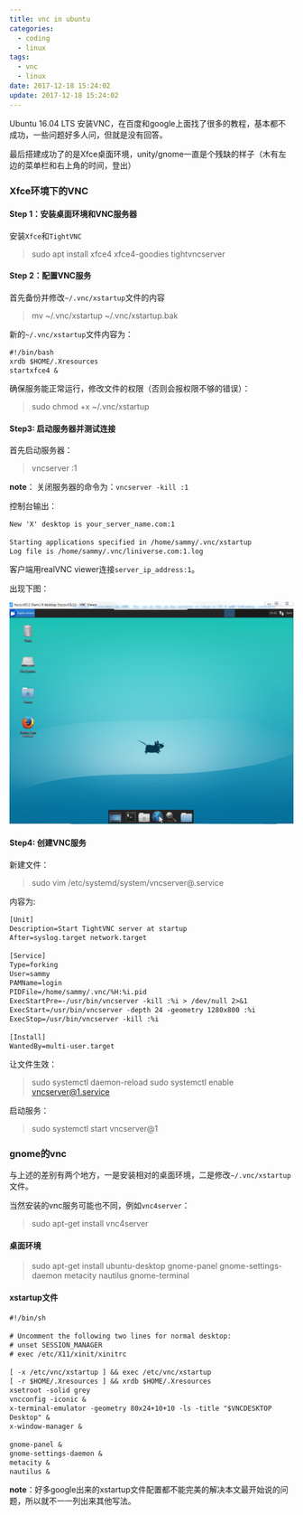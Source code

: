 ```yaml
---
title: vnc in ubuntu
categories:
  - coding
  - linux
tags:
  - vnc
  - linux
date: 2017-12-18 15:24:02
update: 2017-12-18 15:24:02
---
```


Ubuntu 16.04 LTS 安装VNC，在百度和google上面找了很多的教程，基本都不成功，一些问题好多人问，但就是没有回答。

最后搭建成功了的是Xfce桌面环境，unity/gnome一直是个残缺的样子（木有左边的菜单栏和右上角的时间，登出）
<!--more-->
### Xfce环境下的VNC

#### Step 1：安装桌面环境和VNC服务器

安装`Xfce`和`TightVNC`

> sudo apt install xfce4 xfce4-goodies tightvncserver

#### Step 2：配置VNC服务

首先备份并修改`~/.vnc/xstartup`文件的内容
> mv ~/.vnc/xstartup ~/.vnc/xstartup.bak

新的`~/.vnc/xstartup`文件内容为：
```
#!/bin/bash
xrdb $HOME/.Xresources
startxfce4 &
```

确保服务能正常运行，修改文件的权限（否则会报权限不够的错误）：
> sudo chmod +x ~/.vnc/xstartup

#### Step3: 启动服务器并测试连接

首先启动服务器：
>vncserver :1

**note**： 关闭服务器的命令为：`vncserver -kill :1`

控制台输出：
```
New 'X' desktop is your_server_name.com:1

Starting applications specified in /home/sammy/.vnc/xstartup
Log file is /home/sammy/.vnc/liniverse.com:1.log
```

客户端用realVNC viewer连接`server_ip_address:1`。

出现下图：

![vnc-ubuntu-xfce](/images/vnc_ubuntu_xfce.png)


#### Step4: 创建VNC服务

新建文件：
> sudo vim /etc/systemd/system/vncserver@.service

内容为:
```
[Unit]
Description=Start TightVNC server at startup
After=syslog.target network.target

[Service]
Type=forking
User=sammy
PAMName=login
PIDFile=/home/sammy/.vnc/%H:%i.pid
ExecStartPre=-/usr/bin/vncserver -kill :%i > /dev/null 2>&1
ExecStart=/usr/bin/vncserver -depth 24 -geometry 1280x800 :%i
ExecStop=/usr/bin/vncserver -kill :%i

[Install]
WantedBy=multi-user.target
```

让文件生效：
> sudo systemctl daemon-reload
> sudo systemctl enable vncserver@1.service

启动服务：
> sudo systemctl start vncserver@1


### gnome的vnc

与上述的差别有两个地方，一是安装相对的桌面环境，二是修改`~/.vnc/xstartup`文件。

当然安装的vnc服务可能也不同，例如`vnc4server`：
> sudo apt-get install vnc4server

#### 桌面环境

> sudo apt-get install ubuntu-desktop gnome-panel gnome-settings-daemon metacity nautilus gnome-terminal

#### xstartup文件

```
#!/bin/sh

# Uncomment the following two lines for normal desktop:
# unset SESSION_MANAGER
# exec /etc/X11/xinit/xinitrc

[ -x /etc/vnc/xstartup ] && exec /etc/vnc/xstartup
[ -r $HOME/.Xresources ] && xrdb $HOME/.Xresources
xsetroot -solid grey
vncconfig -iconic &
x-terminal-emulator -geometry 80x24+10+10 -ls -title "$VNCDESKTOP Desktop" &
x-window-manager &

gnome-panel &
gnome-settings-daemon &
metacity &
nautilus &
```

**note**：好多google出来的xstartup文件配置都不能完美的解决本文最开始说的问题，所以就不一一列出来其他写法。